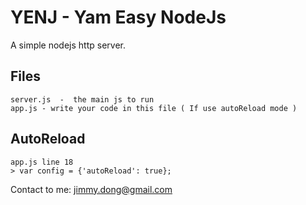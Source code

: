 # YENJ - Yam Easy NodeJs
A simple nodejs http server.

## Files

    server.js  -  the main js to run
    app.js - write your code in this file ( If use autoReload mode )

## AutoReload

    app.js line 18
    > var config = {'autoReload': true};

Contact to me: jimmy.dong@gmail.com
